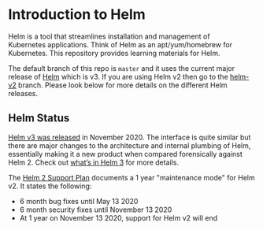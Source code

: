 # Introduction to Helm 

Helm is a tool that streamlines installation and management of Kubernetes applications. Think of Helm as an apt/yum/homebrew
for Kubernetes. This repository provides learning materials for Helm.

The default branch of this repo is `master` and it uses the current major release of [Helm](https://helm.sh/) which is v3. If you
are using Helm v2 then go to the [helm-v2](https://github.com/IBM/helm101/tree/helm-v2) branch. Please look below for more
details on the different Helm releases.

## Helm Status

[Helm v3 was released](https://helm.sh/blog/helm-3-released/) in November 2020. The interface is quite similar but there
are major changes to the architecture and internal plumbing of Helm, essentially making it a new product when compared forensically
against Helm 2. Check out [what’s in Helm 3](https://developer.ibm.com/technologies/containers/blogs/kubernetes-helm-3/) for more
details.

The [Helm 2 Support Plan](https://helm.sh/blog/2019-10-22-helm-2150-released/#helm-2-support-plan) documents a 1 year "maintenance
mode" for Helm v2. It states the following:
- 6 month bug fixes until May 13 2020
- 6 month security fixes until November 13 2020
- At 1 year on November 13 2020, support for Helm v2 will end
